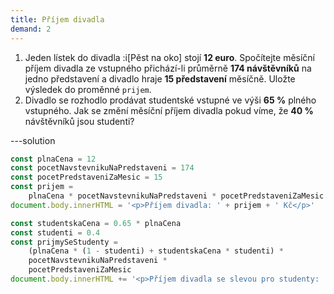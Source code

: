 ```yaml
---
title: Příjem divadla
demand: 2
---
```


1. Jeden lístek do divadla :i[Pěst na oko] stojí **12 euro**. Spočítejte měsíční příjem divadla ze vstupného přichází-li průměrně **174 návštěvníků** na jedno představení a divadlo hraje **15 představení** měsíčně. Uložte výsledek do proměnné `prijem`.
1. Divadlo se rozhodlo prodávat studentské vstupné ve výši **65 %** plného vstupného. Jak se změní měsíční příjem divadla pokud víme, že **40 %** návštěvníků jsou studenti?

---solution

```js
const plnaCena = 12
const pocetNavstevnikuNaPredstaveni = 174
const pocetPredstaveniZaMesic = 15
const prijem =
	plnaCena * pocetNavstevnikuNaPredstaveni * pocetPredstaveniZaMesic
document.body.innerHTML = '<p>Příjem divadla: ' + prijem + ' Kč</p>'

const studentskaCena = 0.65 * plnaCena
const studenti = 0.4
const prijmySeStudenty =
	(plnaCena * (1 - studenti) + studentskaCena * studenti) *
	pocetNavstevnikuNaPredstaveni *
	pocetPredstaveniZaMesic
document.body.innerHTML += '<p>Příjem divadla se slevou pro studenty: ' + prijmySeStudenty + ' Kč</p>'
```
